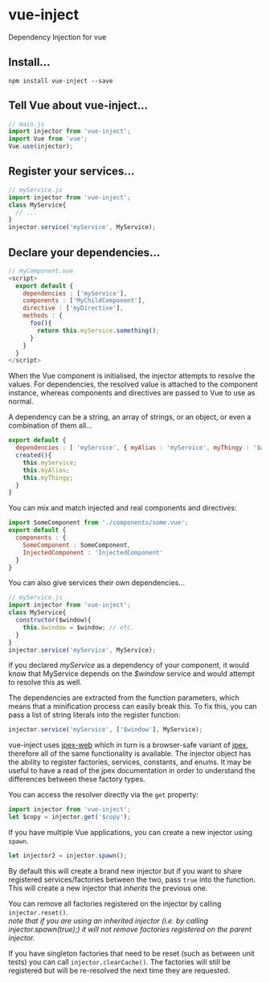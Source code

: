 # vue-inject
Dependency Injection for vue

## Install...  
```
npm install vue-inject --save
```

## Tell Vue about vue-inject...  
```javascript
// main.js
import injector from 'vue-inject';
import Vue from 'vue';
Vue.use(injector);
```


## Register your services...  
```javascript
// myService.js
import injector from 'vue-inject';
class MyService{
  // ...
}
injector.service('myService', MyService);
```

## Declare your dependencies...  
```javascript
// myComponent.vue
<script>
  export default {
    dependencies : ['myService'],
    components : ['MyChildComponent'],
    directive : ['myDirective'],
    methods : {
      foo(){
        return this.myService.something();
      }
    }
  }
</script>
```

When the Vue component is initialised, the injector attempts to resolve the values. For dependencies, the resolved value is attached to the component instance, whereas components and directives are passed to Vue to use as normal.  

A dependency can be a string, an array of strings, or an object, or even a combination of them all...
```javascript
export default {
  dependencies : [ 'myService', { myAlias : 'myService', myThingy : '$window' } ],
  created(){
    this.myService;
    this.myAlias;
    this.myThingy;
  }
}
```

You can mix and match injected and real components and directives:
```javascript
import SomeComponent from './components/some.vue';
export default {
  components : {
    SomeComponent : SomeComponent,
    InjectedComponent : 'InjectedComponent'
  }
}
```

You can also give services their own dependencies...
```javascript
// myService.js
import injector from 'vue-inject';
class MyService{
  constructor($window){
    this.$window = $window; // etc.
  }
}
injector.service('myService', MyService);
```
if you declared *myService* as a dependency of your component, it would know that MyService depends on the *$window* service and would attempt to resolve this as well.  

The dependencies are extracted from the function parameters, which means that a minification process can easily break this. To fix this, you can pass a list of string literals into the register function:  
```javascript
injector.service('myService', ['$window'], MyService);
```


vue-inject uses [jpex-web](https://www.npmjs.com/package/jpex-web) which in turn is a browser-safe variant of [jpex](https://www.npmjs.com/package/jpex), therefore all of the same functionality is available. The injector object has the ability to register factories, services, constants, and enums. It may be useful to have a read of the jpex documentation in order to understand the differences between these factory types.


You can access the resolver directly via the `get` property:
```javascript
import injector from 'vue-inject';
let $copy = injector.get('$copy');
```

If you have multiple Vue applications, you can create a new injector using `spawn`.
```javascript
let injector2 = injector.spawn();
```
By default this will create a brand new injector but if you want to share registered services/factories between the two, pass `true` into the function. This will create a new injector that *inherits* the previous one.  

You can remove all factories registered on the injector by calling `injector.reset()`.  
*note that if you are using an inherited injector (i.e. by calling injector.spawn(true);) it will not remove factories registered on the parent injector.*  

If you have singleton factories that need to be reset (such as between unit tests) you can call `injector.clearCache()`. The factories will still be registered but will be re-resolved the next time they are requested.
